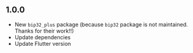 ## 1.0.0
- New `bip32_plus` package (because `bip32` package is not maintained. Thanks for their work!!)
- Update dependencies
- Update Flutter version